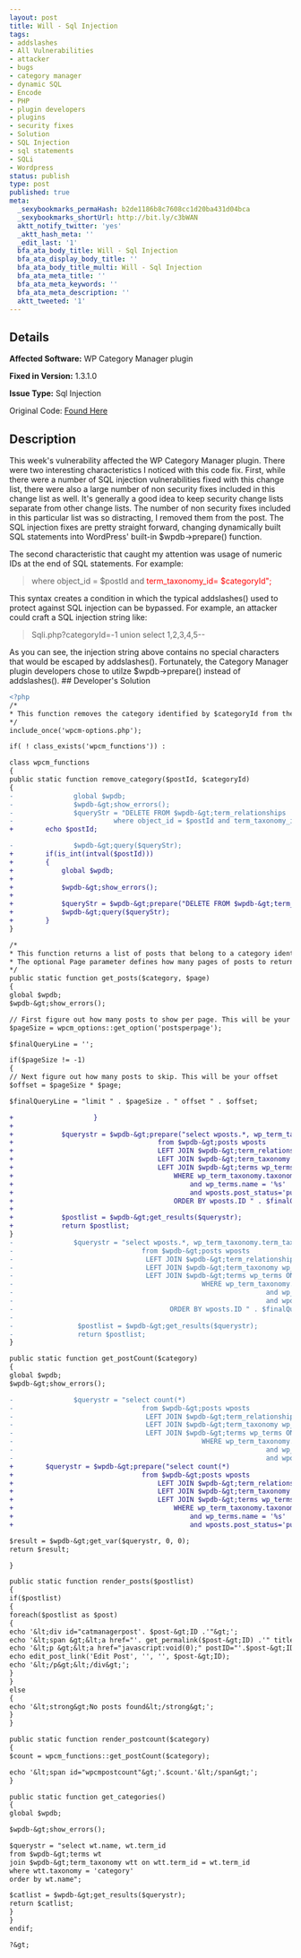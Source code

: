```yaml
---
layout: post
title: Will - Sql Injection
tags:
- addslashes
- All Vulnerabilities
- attacker
- bugs
- category manager
- dynamic SQL
- Encode
- PHP
- plugin developers
- plugins
- security fixes
- Solution
- SQL Injection
- sql statements
- SQLi
- Wordpress
status: publish
type: post
published: true
meta:
  _sexybookmarks_permaHash: b2de1186b8c7608cc1d20ba431d04bca
  _sexybookmarks_shortUrl: http://bit.ly/c3bWAN
  aktt_notify_twitter: 'yes'
  _aktt_hash_meta: ''
  _edit_last: '1'
  bfa_ata_body_title: Will - Sql Injection
  bfa_ata_display_body_title: ''
  bfa_ata_body_title_multi: Will - Sql Injection
  bfa_ata_meta_title: ''
  bfa_ata_meta_keywords: ''
  bfa_ata_meta_description: ''
  aktt_tweeted: '1'
---
```

## Details
__Affected Software:__ WP Category Manager plugin

__Fixed in Version:__  1.3.1.0

__Issue Type:__ Sql Injection

Original Code: <a title="Will" href="http://spotthevuln.com/2010/06/will/" target="_blank">Found  Here</a>
## Description
This week's vulnerability affected the WP Category Manager plugin. There were two interesting characteristics I noticed with this code fix. First, while there were a number of SQL injection vulnerabilities fixed with this change list, there were also a large number of non security fixes included in this change list as well. It's generally a good idea to keep security change lists separate from other change lists. The number of non security fixes included in this particular list was so distracting, I removed them from the post. The SQL injection fixes are pretty straight forward, changing dynamically built SQL statements into WordPress' built-in $wpdb-&gt;prepare() function.

The second characteristic that caught my attention was usage of numeric IDs at the end of SQL statements. For example:
<blockquote>where object_id = $postId and<span style="color: #ff0000;"> term_taxonomy_id= $categoryId";</span></blockquote>
This syntax creates a condition in which the typical addslashes() used to protect against SQL injection can be bypassed. For example, an attacker could craft a SQL injection string like:
<blockquote>Sqli.php?categoryId=-1 union select 1,2,3,4,5--</blockquote>
As you can see, the injection string above contains no special characters that would be escaped by addslashes(). Fortunately, the Category Manager plugin developers chose to utilze $wpdb-&gt;prepare() instead of addslashes().
## Developer's Solution

```diff
<?php
/*
* This function removes the category identified by $categoryId from the post identified by $postId
*/
include_once('wpcm-options.php');

if( ! class_exists('wpcm_functions')) :

class wpcm_functions
{
public static function remove_category($postId, $categoryId)
{
-               global $wpdb;
-               $wpdb-&gt;show_errors();
-               $queryStr = "DELETE FROM $wpdb-&gt;term_relationships
-                         where object_id = $postId and term_taxonomy_id= $categoryId";
+        echo $postId;

-               $wpdb-&gt;query($queryStr);
+        if(is_int(intval($postId)))
+        {
+            global $wpdb;
+
+            $wpdb-&gt;show_errors();
+
+            $queryStr = $wpdb-&gt;prepare("DELETE FROM $wpdb-&gt;term_relationships where object_id = %d and term_taxonomy_id= %s", $postId, $categoryId);
+            $wpdb-&gt;query($queryStr);
+        }
}

/*
* This function returns a list of posts that belong to a category identified by $category.
* The optional Page parameter defines how many pages of posts to return
*/
public static function get_posts($category, $page)
{
global $wpdb;
$wpdb-&gt;show_errors();

// First figure out how many posts to show per page. This will be your limit
$pageSize = wpcm_options::get_option('postsperpage');

$finalQueryLine = '';

if($pageSize != -1)
{
// Next figure out how many posts to skip. This will be your offset
$offset = $pageSize * $page;

$finalQueryLine = "limit " . $pageSize . " offset " . $offset;

+                    }
+
+            $querystr = $wpdb-&gt;prepare("select wposts.*, wp_term_taxonomy.term_taxonomy_id
+                                    from $wpdb-&gt;posts wposts
+                                    LEFT JOIN $wpdb-&gt;term_relationships wp_term_relationships ON wposts.ID = wp_term_relationships.object_id
+                                    LEFT JOIN $wpdb-&gt;term_taxonomy wp_term_taxonomy ON wp_term_relationships.term_taxonomy_id = wp_term_taxonomy.term_taxonomy_id
+                                    LEFT JOIN $wpdb-&gt;terms wp_terms ON wp_terms.term_id = wp_term_taxonomy.term_id
+                                        WHERE wp_term_taxonomy.taxonomy = 'category'
+                                            and wp_terms.name = '%s'
+                                            and wposts.post_status='publish'
+                                        ORDER BY wposts.ID " . $finalQueryLine , $category);
+
+            $postlist = $wpdb-&gt;get_results($querystr);
+            return $postlist;
}
-               $querystr = "select wposts.*, wp_term_taxonomy.term_taxonomy_id
-                                from $wpdb-&gt;posts wposts
-                                 LEFT JOIN $wpdb-&gt;term_relationships wp_term_relationships ON wposts.ID = wp_term_relationships.object_id
-                                 LEFT JOIN $wpdb-&gt;term_taxonomy wp_term_taxonomy ON wp_term_relationships.term_taxonomy_id = wp_term_taxonomy.term_taxonomy_id
-                                 LEFT JOIN $wpdb-&gt;terms wp_terms ON wp_terms.term_id = wp_term_taxonomy.term_id
-                                               WHERE wp_term_taxonomy.taxonomy = 'category'
-                                                               and wp_terms.name = '" . $category . "'
-                                                               and wposts.post_status='publish'
-                                       ORDER BY wposts.ID " . $finalQueryLine;
-
-                $postlist = $wpdb-&gt;get_results($querystr);
-                return $postlist;
}

public static function get_postCount($category)
{
global $wpdb;
$wpdb-&gt;show_errors();

-               $querystr = "select count(*)
-                                from $wpdb-&gt;posts wposts
-                                 LEFT JOIN $wpdb-&gt;term_relationships wp_term_relationships ON wposts.ID = wp_term_relationships.object_id
-                                 LEFT JOIN $wpdb-&gt;term_taxonomy wp_term_taxonomy ON wp_term_relationships.term_taxonomy_id = wp_term_taxonomy.term_taxonomy_id
-                                 LEFT JOIN $wpdb-&gt;terms wp_terms ON wp_terms.term_id = wp_term_taxonomy.term_id
-                                               WHERE wp_term_taxonomy.taxonomy = 'category'
-                                                               and wp_terms.name = '" . $category . "'
-                                                               and wposts.post_status='publish'";
+        $querystr = $wpdb-&gt;prepare("select count(*)
+                                from $wpdb-&gt;posts wposts
+                                    LEFT JOIN $wpdb-&gt;term_relationships wp_term_relationships ON wposts.ID = wp_term_relationships.object_id
+                                    LEFT JOIN $wpdb-&gt;term_taxonomy wp_term_taxonomy ON wp_term_relationships.term_taxonomy_id = wp_term_taxonomy.term_taxonomy_id
+                                    LEFT JOIN $wpdb-&gt;terms wp_terms ON wp_terms.term_id = wp_term_taxonomy.term_id
+                                        WHERE wp_term_taxonomy.taxonomy = 'category'
+                                            and wp_terms.name = '%s'
+                                            and wposts.post_status='publish'" , $category);

$result = $wpdb-&gt;get_var($querystr, 0, 0);
return $result;

}

public static function render_posts($postlist)
{
if($postlist)
{
foreach($postlist as $post)
{
echo '&lt;div id="catmanagerpost'. $post-&gt;ID .'"&gt;';
echo '&lt;span &gt;&lt;a href="'. get_permalink($post-&gt;ID) .'" title="'.$post-&gt;post_title . '"&gt;' . $post-&gt;post_title . '&lt;/a&gt;&lt;/span&gt;&lt;span &gt;' . date_format(date_create($post-&gt;post_date), "F j, Y") . '&lt;/span&gt;';
echo '&lt;p &gt;&lt;a href="javascript:void(0);" postID="'.$post-&gt;ID.'" catID="'. $post-&gt;term_taxonomy_id  .'" id="catmanremovepost'. $post-&gt;ID .'" title="Remove post from this category"&gt;Remove&lt;/a&gt; | ';
echo edit_post_link('Edit Post', '', '', $post-&gt;ID);
echo '&lt;/p&gt;&lt;/div&gt;';
}
}
else
{
echo '&lt;strong&gt;No posts found&lt;/strong&gt;';
}
}

public static function render_postcount($category)
{
$count = wpcm_functions::get_postCount($category);

echo '&lt;span id="wpcmpostcount"&gt;'.$count.'&lt;/span&gt;';
}

public static function get_categories()
{
global $wpdb;

$wpdb-&gt;show_errors();

$querystr = "select wt.name, wt.term_id
from $wpdb-&gt;terms wt
join $wpdb-&gt;term_taxonomy wtt on wtt.term_id = wt.term_id
where wtt.taxonomy = 'category'
order by wt.name";

$catlist = $wpdb-&gt;get_results($querystr);
return $catlist;
}
}
endif;

?&gt;

```
